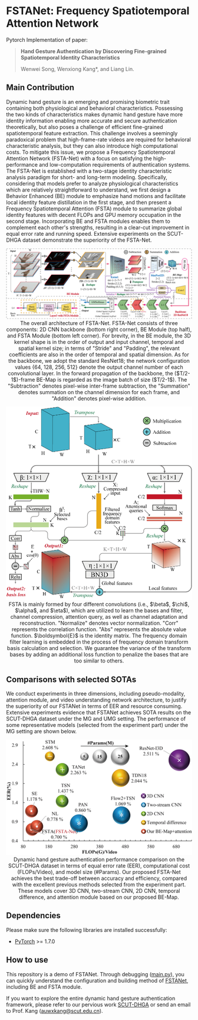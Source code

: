 # FSTANet: Frequency Spatiotemporal Attention Network
Pytorch Implementation of paper:

> **Hand Gesture Authentication by Discovering Fine-grained Spatiotemporal Identity Characteristics**
>
> Wenwei Song, Wenxiong Kang\*, and Liang Lin.

## Main Contribution
  Dynamic hand gesture is an emerging and promising biometric trait containing both physiological and behavioral characteristics. Possessing the two kinds of characteristics makes dynamic hand gesture have more identity information enabling more accurate and secure authentication theoretically, but also poses a challenge of efficient fine-grained spatiotemporal feature extraction. This challenge involves a seemingly paradoxical problem that high-frame-rate videos are required for behavioral characteristic analysis, but they can also introduce high computational costs. To mitigate this issue, we propose a Frequency Spatiotemporal Attention Network (FSTA-Net) with a focus on satisfying the high-performance and low-computation requirements of authentication systems. The FSTA-Net is established with a two-stage identity characteristic analysis paradigm for short- and long-term modeling. Specifically, considering that models prefer to analyze physiological characteristics which are relatively straightforward to understand, we first design a Behavior Enhanced (BE) module to emphasize hand motions and facilitate local identity feature distillation in the first stage, and then present a Frequency Spatiotemporal Attention (FSTA) module to summarize global identity features with decent FLOPs and GPU memory occupation in the second stage. Incorporating BE and FSTA modules enables them to complement each other's strengths, resulting in a clear-cut improvement in equal error rate and running speed. Extensive experiments on the SCUT-DHGA dataset demonstrate the superiority of the FSTA-Net.
 
 <div align="center">
 <p align="center">
  <img src="https://raw.githubusercontent.com/SCUT-BIP-Lab/FSTA-Net/main/img/BEMap.png" />
  The overall architecture of FSTA-Net. FSTA-Net consists of three components: 2D CNN backbone (bottom right corner), BE Module (top half), and FSTA Module (bottom left corner). For brevity, in the BE module, the 3D kernel shape is in the order of output and input channel, temporal and spatial kernel size; in terms of "Stride" and "Padding", the relevant coefficients are also in the order of temporal and spatial dimension. As for the backbone, we adopt the standard ResNet18; the network configuration values {64, 128, 256, 512} denote the output channel number of each convolutional layer. In the forward propagation of the backbone, the ($T/2-1$)-frame BE-Map is regarded as the image batch of size ($T/2-1$). The "Subtraction" denotes pixel-wise inter-frame subtraction, the "Summation" denotes summation on the channel dimension for each frame, and "Addition" denotes pixel-wise addition.
  </p>
</div>

 <div align="center">
 <p align="center">
  <img src="https://raw.githubusercontent.com/SCUT-BIP-Lab/FSTA-Net/main/img/FSTA.png" width="1000" />
  FSTA is mainly formed by four different convolutions (i.e., $\beta$, $\chi$, $\alpha$, and $\eta$), which are utilized to learn the bases and filter, channel compression, attention query, as well as channel adaptation and reconstruction. "Normalize" denotes vector normalization. "Corr" represents the correlation function. "Abs" represents the absolute value function. $\boldsymbol{E}$ is the identity matrix. The frequency domain filter learning is embedded in the process of frequency domain transform basis calculation and selection. We guarantee the variance of the transform bases by adding an additional loss function to penalize the bases that are too similar to others.
  </p>
</div>

## Comparisons with selected SOTAs
We conduct experiments in three dimensions, including pseudo-modality, attention module, and video understanding network architecture, to justify the superiority of our FSTANet in terms of EER and resource consuming. Extensive experiments evidence that FSTANet achieves SOTA results on the SCUT-DHGA dataset under the MG and UMG setting. The performance of some representative models (selected from the experiment part) under the MG setting are shown below.

 <div align="center">
 <p align="center">
  <img src="https://raw.githubusercontent.com/SCUT-BIP-Lab/FSTA-Net/main/img/FSTA_SOTA.png" width="1000" />
  Dynamic hand gesture authentication performance comparison on the SCUT-DHGA dataset in terms of equal error rate (EER), computational cost (FLOPs/Video), and model size (#Params). Our proposed FSTA-Net achieves the best trade-off between accuracy and efficiency, compared with the excellent previous methods selected from the experiment part. These models cover 3D CNN, two-stream CNN, 2D CNN, temporal difference, and attention module based on our proposed BE-Map.
 </p>
</div>

## Dependencies
Please make sure the following libraries are installed successfully:
- [PyTorch](https://pytorch.org/) >= 1.7.0

## How to use
This repository is a demo of FSTANet. Through debugging ([main.py](/main.py)), you can quickly understand the 
configuration and building method of [FSTANet](/model/FSTANet.py), including BE and FSTA module.

If you want to explore the entire dynamic hand gesture authentication framework, please refer to our pervious work [SCUT-DHGA](https://github.com/SCUT-BIP-Lab/SCUT-DHGA) 
or send an email to Prof. Kang (auwxkang@scut.edu.cn).
